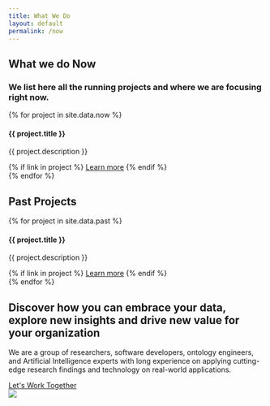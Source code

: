 ```yaml
---
title: What We Do
layout: default
permalink: /now
---
```

<main role="main">
  <!-- main heading-->
  <section class="mainheading mb-5">
    <div class="container">
      <div class="wrap">
        <h1 class="mb-5">What we do <span class="green">Now</span></h1>
        <h3>
          We list here all the running projects and where we are focusing right now.
        </h3>
      </div>
    </div>
  </section>
  <section class="my-5 pt-4">
    <div class="container">
      {% for project in site.data.now %}
      <div class="row mb-5">
        <div class="col col-md-3 col-12">
          <h4 class="pt-1">{{ project.title }}</h4>
        </div>
        <div class="col col-md-9 col-12">
          <p class="mb-2">{{ project.description }}</p>
          {% if link in project %}
          <a href="{{ project.link }}" target="_blank" class="learn-more">Learn more</a>
          {% endif %}
        </div>
      </div>
      {% endfor %}
    </div>
  </section>
  <section class="past-section mb-5">
    <div class="container">
      <div class="wrap">
        <h1 class="mb-5">Past Projects</h1>
      </div>
    </div>
  </section>
  <section class="my-5 pt-4">
    <div class="container">
      {% for project in site.data.past %}
      <div class="row mb-5">
        <div class="col col-md-3 col-12">
          <h4 class="pt-1">{{ project.title }}</h4>
        </div>
        <div class="col col-md-9 col-12">
          <p class="mb-2">{{ project.description }}</p>
          {% if link in project %}
          <a href="{{ project.link }}" target="_blank" class="learn-more">Learn more</a>
          {% endif %}
        </div>
      </div>
      {% endfor %}
    </div>
  </section>
  <section class="home-calltoaction">
    <div class="container">
      <!-- heading-->
      <div class="text">
        <h2>
          Discover how you can embrace your data, explore <span class="green">new insights</span>
          and drive <span class="green">new value</span> for your organization
        </h2>
        <p>
          We are a group of  researchers,  software developers, ontology engineers,
          and Artificial Intelligence experts with
          long experience on applying cutting-edge research findings and technology on real-world applications.
          <!-- working with standards and have contributed in the RDF,
          OWL and SKOS Working Groups of W3C.-->
        </p>
        <a href="{{ site.baseurl }}/contact">Let's Work Together</a>
      </div>
      <!-- character-->
      <img class="character" src="{{ site.baseurl }}/assets/img/img-character-3.png">
    </div>
  </section>
</main>
